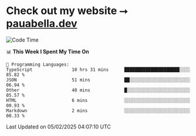 # Check out my website ⭢ [pauabella.dev](https://pauabella.dev)

<!--START_SECTION:waka-->
![Code Time](http://img.shields.io/badge/Code%20Time-4%2C038%20hrs%2039%20mins-blue)

📊 **This Week I Spent My Time On** 

```text
💬 Programming Languages: 
TypeScript               10 hrs 31 mins      █████████████████████░░░░   85.82 % 
JSON                     51 mins             ██░░░░░░░░░░░░░░░░░░░░░░░   06.94 % 
Other                    40 mins             █░░░░░░░░░░░░░░░░░░░░░░░░   05.57 % 
HTML                     6 mins              ░░░░░░░░░░░░░░░░░░░░░░░░░   00.93 % 
Markdown                 2 mins              ░░░░░░░░░░░░░░░░░░░░░░░░░   00.33 % 
```


 Last Updated on 05/02/2025 04:07:10 UTC
<!--END_SECTION:waka-->
